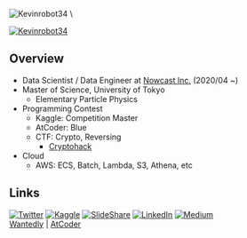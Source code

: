 ![Kevinrobot34]( https://img.shields.io/badge/Degree-Master%20of%20Science-brightgreen ) \
<!-- [![Kevinrobot34]( https://road-to-kaggle-grandmaster.vercel.app/api/simple/Kevinrobot34 )]( https://www.kaggle.com/kevinrobot34 ) -->
[![Kevinrobot34](https://img.shields.io/endpoint?url=https%3A%2F%2Fatcoder-badges.now.sh%2Fapi%2Fatcoder%2Fjson%2FKevinrobot34)]( https://atcoder.jp/users/Kevinrobot34 )


## Overview
* Data Scientist / Data Engineer at [Nowcast Inc.]( https://www.nowcast.co.jp/ ) (2020/04 ~)
* Master of Science, University of Tokyo
  - Elementary Particle Physics
* Programming Contest
  - Kaggle: Competition Master
  - AtCoder: Blue
  - CTF: Crypto, Reversing
    - [Cryptohack]( https://cryptohack.org/user/Kevinrobot34/ )
* Cloud
  - AWS: ECS, Batch, Lambda, S3, Athena, etc

<!-- [![Top Langs](https://github-readme-stats.vercel.app/api/top-langs/?username=Kevinrobot34&layout=compact&theme=radical&hide=jupyter%20notebook&exclude_repo=IDAO2019_public)](https://github.com/anuraghazra/github-readme-stats) -->
<!-- [![Top Langs](https://github-readme-stats.vercel.app/api/top-langs/?username=Kevinrobot34&layout=compact&theme=radical&hide=jupyter%20notebook,c%2B%2B,c)](https://github.com/anuraghazra/github-readme-stats) -->

## Links
[![Twitter](https://img.shields.io/badge/Twitter-0?style=flat-square&logo=twitter&color=1DA1F2&logoColor=white)]( https://twitter.com/Kevinrobot34 )
[![Kaggle](https://img.shields.io/badge/Kaggle-0?style=flat-square&logo=kaggle&color=20BEFF&logoColor=white)]( https://www.kaggle.com/kevinrobot34 )
[![SlideShare](https://img.shields.io/badge/SlideShare-0?style=flat-square&logo=slideshare&color=008ED2&logoColor=white)]( https://www2.slideshare.net/ssuserf0844f )
[![LinkedIn](https://img.shields.io/badge/LinkedIn-0?style=flat-square&logo=linkedin&color=0077B5&logoColor=white)]( https://www.linkedin.com/in/kevinrobot34 )
[![Medium](https://img.shields.io/badge/Medium-0?style=flat-square&logo=medium&color=12100E&logoColor=white)]( https://medium.com/@kevinrobot34 ) \
[Wantedly]( https://www.wantedly.com/users/36645077 )
 | [AtCoder](https://atcoder.jp/users/Kevinrobot34)
